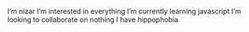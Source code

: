 I’m nizar
I’m interested in everything
I’m currently learning javascript
I’m looking to collaborate on nothing
I have hippophobia

<!---
5unna-12/5unna-12 is a ✨ special ✨ repository because its `README.md` (this file) appears on your GitHub profile.
You can click the Preview link to take a look at your changes.
--->
